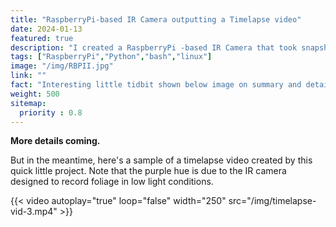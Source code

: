 ```yaml
---
title: "RaspberryPi-based IR Camera outputting a Timelapse video"
date: 2024-01-13
featured: true
description: "I created a RaspberryPi -based IR Camera that took snapshots over time and could be viewable as a timelapse video."
tags: ["RaspberryPi","Python","bash","linux"]
image: "/img/RBPII.jpg"
link: ""
fact: "Interesting little tidbit shown below image on summary and detail page"
weight: 500
sitemap:
  priority : 0.8
---
```

**More details coming.**

But in the meantime, here's a sample of a timelapse video created by this quick little project.  Note that the purple hue is due to the IR camera designed to record foliage in low light conditions.

{{< video autoplay="true" loop="false" width="250" src="/img/timelapse-vid-3.mp4" >}}

